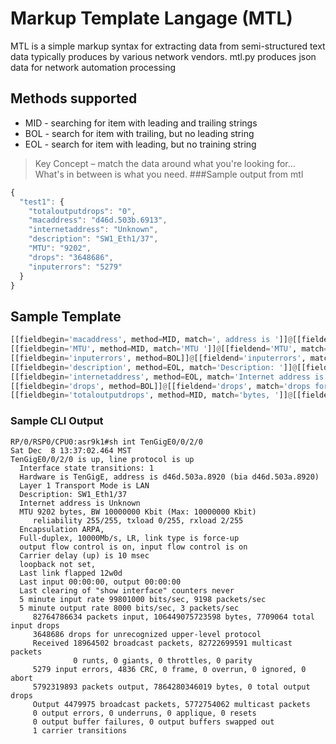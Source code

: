 # Markup Template Langage (MTL)
MTL is a simple markup syntax for extracting data from semi-structured text data typically produces by various network vendors. mtl.py produces json data for network automation processing

## Methods supported
* MID - searching for item with leading and trailing strings
* BOL - search for item with trailing, but no leading string
* EOL - search for item with leading, but no training string
> Key Concept – match the data around what you're looking for... What's in between is what you need.
###Sample output from mtl
```javascript
{
  "test1": {
    "totaloutputdrops": "0",
    "macaddress": "d46d.503b.6913",
    "internetaddress": "Unknown",
    "description": "SW1_Eth1/37",
    "MTU": "9202",
    "drops": "3648686",
    "inputerrors": "5279"
  }
}
```
## Sample Template
```python
[[fieldbegin='macaddress', method=MID, match=', address is ']]@[[fieldend='macaddress', match='(bia']]
[[fieldbegin='MTU', method=MID, match='MTU ']]@[[fieldend='MTU', match='bytes, BW']]
[[fieldbegin='inputerrors', method=BOL]]@[[fieldend='inputerrors', match=' input errors']]
[[fieldbegin='description', method=EOL, match='Description: ']]@[[fieldend='description', match=' \n']]
[[fieldbegin='internetaddress', method=EOL, match='Internet address is ']]@[[fieldend='internetaddress', match=' \n']]
[[fieldbegin='drops', method=BOL]]@[[fieldend='drops', match='drops for unrecognized']]
[[fieldbegin='totaloutputdrops', method=MID, match='bytes, ']]@[[fieldend='totaloutputdrops', match='total output drops']]
```

### Sample CLI Output
```cisco
RP/0/RSP0/CPU0:asr9k1#sh int TenGigE0/0/2/0
Sat Dec  8 13:37:02.464 MST
TenGigE0/0/2/0 is up, line protocol is up
  Interface state transitions: 1
  Hardware is TenGigE, address is d46d.503a.8920 (bia d46d.503a.8920)
  Layer 1 Transport Mode is LAN
  Description: SW1_Eth1/37
  Internet address is Unknown
  MTU 9202 bytes, BW 10000000 Kbit (Max: 10000000 Kbit)
     reliability 255/255, txload 0/255, rxload 2/255
  Encapsulation ARPA,
  Full-duplex, 10000Mb/s, LR, link type is force-up
  output flow control is on, input flow control is on
  Carrier delay (up) is 10 msec
  loopback not set,
  Last link flapped 12w0d
  Last input 00:00:00, output 00:00:00
  Last clearing of "show interface" counters never
  5 minute input rate 99801000 bits/sec, 9198 packets/sec
  5 minute output rate 8000 bits/sec, 3 packets/sec
     82764786634 packets input, 106449075723598 bytes, 7709064 total input drops
     3648686 drops for unrecognized upper-level protocol
     Received 18964502 broadcast packets, 82722699591 multicast packets
              0 runts, 0 giants, 0 throttles, 0 parity
     5279 input errors, 4836 CRC, 0 frame, 0 overrun, 0 ignored, 0 abort
     5792319893 packets output, 7864280346019 bytes, 0 total output drops
     Output 4479975 broadcast packets, 5772754062 multicast packets
     0 output errors, 0 underruns, 0 applique, 0 resets
     0 output buffer failures, 0 output buffers swapped out
     1 carrier transitions
```
